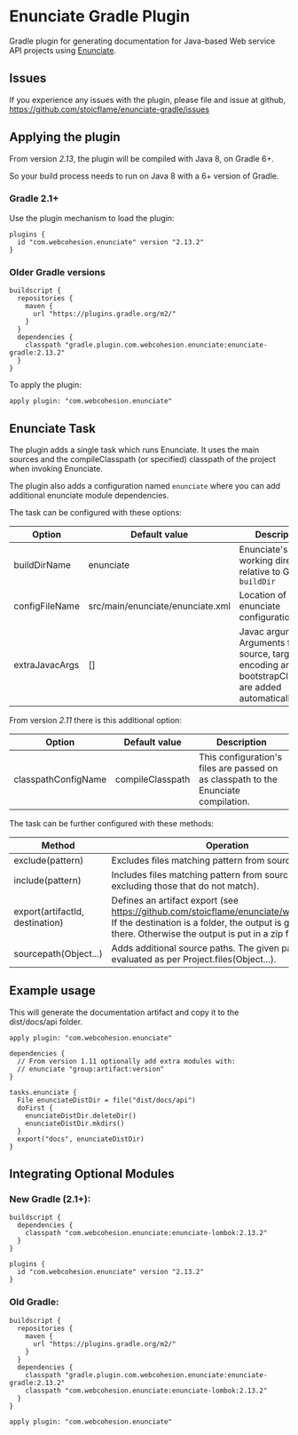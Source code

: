 # Enunciate Gradle Plugin

Gradle plugin for generating documentation for Java-based Web service API projects using [Enunciate](http://enunciate.webcohesion.com).

## Issues

If you experience any issues with the plugin, please file and issue at github, https://github.com/stoicflame/enunciate-gradle/issues

## Applying the plugin

From version *2.13*, the plugin will be compiled with Java 8, on Gradle 6+.

So your build process needs to run on Java 8 with a 6+ version of Gradle.


### Gradle 2.1+

Use the plugin mechanism to load the plugin:

```
plugins {
  id "com.webcohesion.enunciate" version "2.13.2"
}
```

### Older Gradle versions

```
buildscript {
  repositories {
    maven {
      url "https://plugins.gradle.org/m2/"
    }
  }
  dependencies {
    classpath "gradle.plugin.com.webcohesion.enunciate:enunciate-gradle:2.13.2"
  }
}
```

To apply the plugin:

```
apply plugin: "com.webcohesion.enunciate"
```

## Enunciate Task

The plugin adds a single task which runs Enunciate. It uses the main sources and the compileClasspath (or specified) classpath of the project when invoking Enunciate.

The plugin also adds a configuration named `enunciate` where you can add additional enunciate module dependencies.

The task can be configured with these options:

Option | Default value | Description
-------|---------------|-------------
buildDirName | enunciate | Enunciate's working directory, relative to Gradle's `buildDir`
configFileName | src/main/enunciate/enunciate.xml	| Location of enunciate configuration file.
extraJavacArgs | [] | Javac arguments. Arguments for source, target, encoding and bootstrapClasspath are added automatically.

From version *2.11* there is this additional option:

Option | Default value | Description
-------|---------------|-------------
classpathConfigName | compileClasspath | This configuration's files are passed on as classpath to the Enunciate compilation.

The task can be further configured with these methods:

Method | Operation
-------|----------------
exclude(pattern) | Excludes files matching pattern from sources.
include(pattern) | Includes files matching pattern from sources (implicitly excluding those that do not match).
export(artifactId, destination) | Defines an artifact export (see https://github.com/stoicflame/enunciate/wiki/Artifacts). If the destination is a folder, the output is generated there. Otherwise the output is put in a zip file.
sourcepath(Object...) | Adds additional source paths. The given paths are evaluated as per Project.files(Object...). 

## Example usage

This will generate the documentation artifact and copy it to the dist/docs/api folder.

```
apply plugin: "com.webcohesion.enunciate"

dependencies {
  // From version 1.11 optionally add extra modules with:
  // enunciate "group:artifact:version"
}

tasks.enunciate {
  File enunciateDistDir = file("dist/docs/api")
  doFirst {
    enunciateDistDir.deleteDir()
    enunciateDistDir.mkdirs()
  }
  export("docs", enunciateDistDir)
}
```

## Integrating Optional Modules

### New Gradle (2.1+):

```
buildscript {
  dependencies {
    classpath "com.webcohesion.enunciate:enunciate-lombok:2.13.2"
  }
}

plugins {
  id "com.webcohesion.enunciate" version "2.13.2"
}
```

### Old Gradle:
```
buildscript {
  repositories {
    maven {
      url "https://plugins.gradle.org/m2/"
    }
  }
  dependencies {
    classpath "gradle.plugin.com.webcohesion.enunciate:enunciate-gradle:2.13.2"
    classpath "com.webcohesion.enunciate:enunciate-lombok:2.13.2"
  }
}

apply plugin: "com.webcohesion.enunciate"
```
